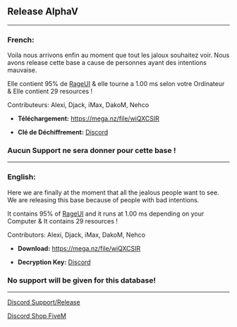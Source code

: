 ## Release AlphaV
____

### French:
Voila nous arrivons enfin au moment que tout les jaloux souhaitez voir.
Nous avons release cette base a cause de personnes ayant des intentions mauvaise.

Elle contient 95% de [RageUI](https://github.com/iTexZoz/RageUI) & elle tourne a 1.00 ms selon votre Ordinateur & Elle contient 29 resources !

Contributeurs: Alexi, Djack, iMax, DakoM, Nehco

- **Téléchargement:** https://mega.nz/file/wiQXCSIR

- **Clé de Déchiffrement:** [Discord](https://discord.gg/EBfXQ94ewu)

### Aucun Support ne sera donner pour cette base !

____

### English:
Here we are finally at the moment that all the jealous people want to see.
We are releasing this base because of people with bad intentions.

It contains 95% of [RageUI](https://github.com/iTexZoz/RageUI) and it runs at 1.00 ms depending on your Computer & It contains 29 resources !

Contributors: Alexi, Djack, iMax, DakoM, Nehco

- **Download:** https://mega.nz/file/wiQXCSIR

- **Decryption Key:** [Discord](https://discord.gg/EBfXQ94ewu)

### No support will be given for this database!

____

[Discord Support/Release](https://discord.gg/EBfXQ94ewu)


[Discord Shop FiveM](https://discord.gg/mUmeeUsFcU)

